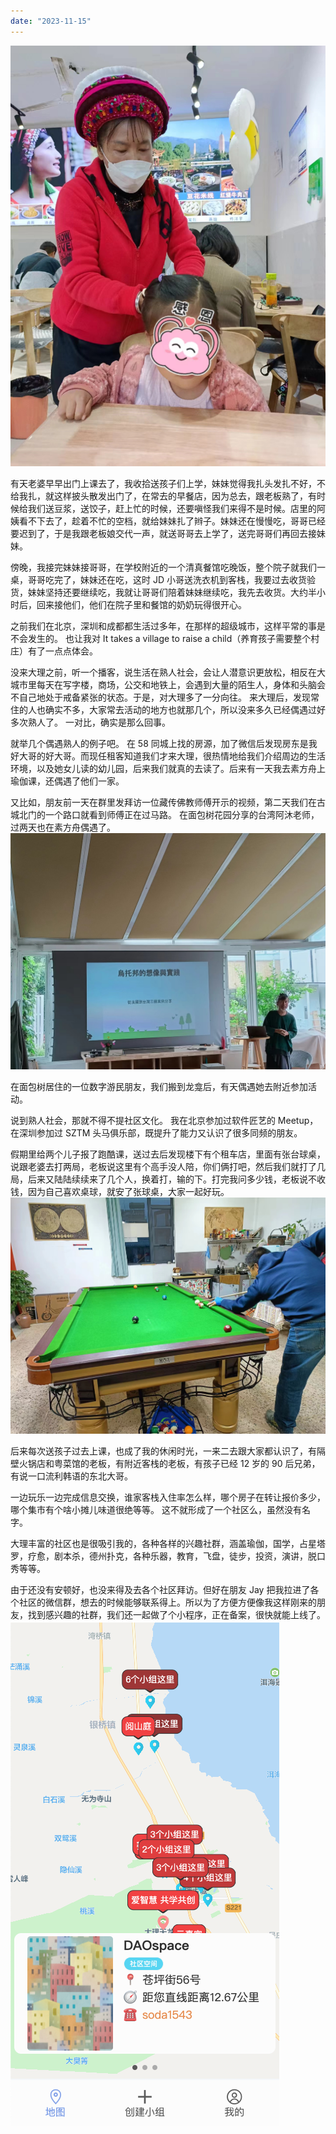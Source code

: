 ```yaml
---
date: "2023-11-15"
---
```


<img src="/_image/image_2023-11-20-21-53-44.png">

有天老婆早早出门上课去了，我收拾送孩子们上学，妹妹觉得我扎头发扎不好，不给我扎，就这样披头散发出门了，在常去的早餐店，因为总去，跟老板熟了，有时候给我们送豆浆，送饺子，赶上忙的时候，还要嗔怪我们来得不是时候。店里的阿姨看不下去了，趁着不忙的空档，就给妹妹扎了辫子。妹妹还在慢慢吃，哥哥已经要迟到了，于是我跟老板娘交代一声，就送哥哥去上学了，送完哥哥们再回去接妹妹。

傍晚，我接完妹妹接哥哥，在学校附近的一个清真餐馆吃晚饭，整个院子就我们一桌，哥哥吃完了，妹妹还在吃，这时 JD 小哥送洗衣机到客栈，我要过去收货验货，妹妹坚持还要继续吃，我就让哥哥们陪着妹妹继续吃，我先去收货。大约半小时后，回来接他们，他们在院子里和餐馆的奶奶玩得很开心。

之前我们在北京，深圳和成都都生活过多年，在那样的超级城市，这样平常的事是不会发生的。
也让我对 It takes a village to raise a child（养育孩子需要整个村庄）有了一点点体会。

没来大理之前，听一个播客，说生活在熟人社会，会让人潜意识更放松，相反在大城市里每天在写字楼，商场，公交和地铁上，会遇到大量的陌生人，身体和头脑会不自己地处于戒备紧张的状态。于是，对大理多了一分向往。
来大理后，发现常住的人也确实不多，大家常去活动的地方也就那几个，所以没来多久已经偶遇过好多次熟人了。
一对比，确实是那么回事。

就举几个偶遇熟人的例子吧。
在 58 同城上找的房源，加了微信后发现房东是我好大哥的好大哥。而现任租客知道我们才来大理，很热情地给我们介绍周边的生活环境，以及她女儿读的幼儿园，后来我们就真的去读了。后来有一天我去素方舟上瑜伽课，还偶遇了他们一家。

又比如，朋友前一天在群里发拜访一位藏传佛教师傅开示的视频，第二天我们在古城北门的一个路口就看到师傅正在过马路。
在面包树花园分享的台湾阿沐老师，过两天也在素方舟偶遇了。
![](/_image/image_2023-11-20-21-53-26.png)

在面包树居住的一位数字游民朋友，我们搬到龙龛后，有天偶遇她去附近参加活动。

说到熟人社会，那就不得不提社区文化。
我在北京参加过软件匠艺的 Meetup，在深圳参加过 SZTM 头马俱乐部，既提升了能力又认识了很多同频的朋友。

假期里给两个儿子报了跑酷课，送过去后发现楼下有个租车店，里面有张台球桌，说跟老婆去打两局，老板说这里有个高手没人陪，你们俩打吧，然后我们就打了几局，后来又陆陆续续来了几个人，换着打，输的下。打完我问多少钱，老板说不收钱，因为自己喜欢桌球，就安了张球桌，大家一起好玩。
![](/_image/image_2023-11-20-21-51-24.png)

后来每次送孩子过去上课，也成了我的休闲时光，一来二去跟大家都认识了，有隔壁火锅店和粤菜馆的老板，有附近客栈的老板，有孩子已经 12 岁的 90 后兄弟，有说一口流利韩语的东北大哥。

一边玩乐一边完成信息交换，谁家客栈入住率怎么样，哪个房子在转让报价多少，哪个集市有个啥小摊儿味道很绝等等。
这不就形成了一个社区么，虽然没有名字。

大理丰富的社区也是很吸引我的，各种各样的兴趣社群，涵盖瑜伽，国学，占星塔罗，疗愈，剧本杀，德州扑克，各种乐器，教育，飞盘，徒步，投资，演讲，脱口秀等等。

由于还没有安顿好，也没来得及去各个社区拜访。但好在朋友 Jay 把我拉进了各个社区的微信群，想去的时候能够联系得上。所以为了方便方便像我这样刚来的朋友，找到感兴趣的社群，我们还一起做了个小程序，正在备案，很快就能上线了。
![](/_image/image_2023-11-20-21-50-37.png)
